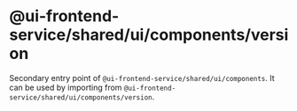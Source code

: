 # @ui-frontend-service/shared/ui/components/version

Secondary entry point of `@ui-frontend-service/shared/ui/components`. It can be used by importing from `@ui-frontend-service/shared/ui/components/version`.
